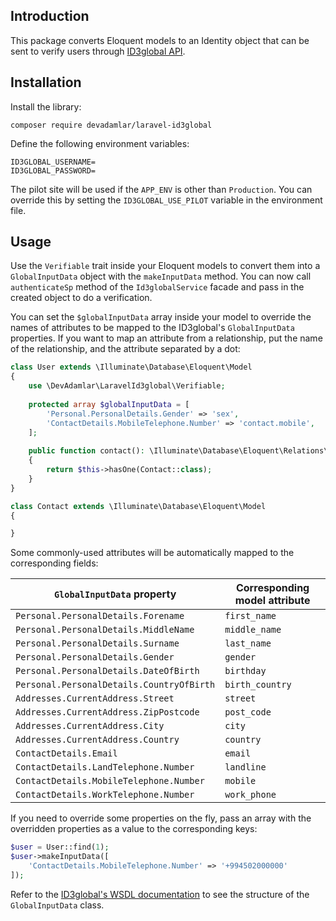 ## Introduction

This package converts Eloquent models to an Identity object that can be sent to verify users through [ID3global API](https://www.gbgplc.com/apac/products/id-verification/).

## Installation

Install the library:

```shell
composer require devadamlar/laravel-id3global
```

Define the following environment variables:

```dotenv
ID3GLOBAL_USERNAME=
ID3GLOBAL_PASSWORD=
```

The pilot site will be used if the `APP_ENV` is other than `Production`. You can override this by setting the `ID3GLOBAL_USE_PILOT` variable in the environment file.

## Usage

Use the `Verifiable` trait inside your Eloquent models to convert them into a `GlobalInputData` object with the `makeInputData` method.
You can now call `authenticateSp` method of the `Id3globalService` facade and pass in the created object to do a verification.

You can set the `$globalInputData` array inside your model to override the names of attributes to be mapped to the ID3global's `GlobalInputData` properties.
If you want to map an attribute from a relationship, put the name of the relationship, and the attribute separated by a dot:

```php
class User extends \Illuminate\Database\Eloquent\Model
{
    use \DevAdamlar\LaravelId3global\Verifiable;
    
    protected array $globalInputData = [
        'Personal.PersonalDetails.Gender' => 'sex',
        'ContactDetails.MobileTelephone.Number' => 'contact.mobile',
    ];
    
    public function contact(): \Illuminate\Database\Eloquent\Relations\HasOne
    {
        return $this->hasOne(Contact::class);
    }
}

class Contact extends \Illuminate\Database\Eloquent\Model
{

}
```
Some commonly-used attributes will be automatically mapped to the corresponding fields:

| `GlobalInputData` property               | Corresponding model attribute |
| ---------------------------------------- | ----------------------------- |
| `Personal.PersonalDetails.Forename`      | `first_name`                  |
| `Personal.PersonalDetails.MiddleName`    | `middle_name`                 |
| `Personal.PersonalDetails.Surname`       | `last_name`                   |
| `Personal.PersonalDetails.Gender`        | `gender`                      |
| `Personal.PersonalDetails.DateOfBirth`   | `birthday`                    |
| `Personal.PersonalDetails.CountryOfBirth`| `birth_country`               |
| `Addresses.CurrentAddress.Street`        | `street`                      |
| `Addresses.CurrentAddress.ZipPostcode`   | `post_code`                   |
| `Addresses.CurrentAddress.City`          | `city`                        |
| `Addresses.CurrentAddress.Country`       | `country`                     |
| `ContactDetails.Email`                   | `email`                       |
| `ContactDetails.LandTelephone.Number`    | `landline`                    |
| `ContactDetails.MobileTelephone.Number`  | `mobile`                      |
| `ContactDetails.WorkTelephone.Number`    | `work_phone`                  |

If you need to override some properties on the fly, pass an array with the overridden properties as a value to the corresponding keys:

```php
$user = User::find(1);
$user->makeInputData([
    'ContactDetails.MobileTelephone.Number' => '+994502000000'
]);
```

Refer to the [ID3global's WSDL documentation](http://www.id3globalsupport.com/Website/content/Web-Service/WSDL%20Page/WSDL%20HTML/ID3%20Global%20WSDL-%20Live.xhtml) to see the structure of the `GlobalInputData` class.